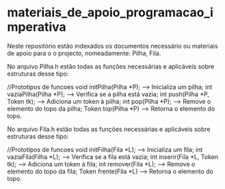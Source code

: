 # materiais_de_apoio_programacao_imperativa
Neste repositório estão indexados os documentos necessário ou materiais de apoio para o o projecto, nomeadamente: Pilha, Fila.

No arquivo Pilha.h estão todas as funções necessárias e aplicáveis sobre estruturas desse tipo:

//Prototipos de funcoes
void initPilha(Pilha *P); --> Inicializa um pilha;
int vaziaPilha(Pilha *P); --> Verifica se a pilha está vazia;
int push(Pilha *P, Token tk); --> Adiciona um token à pilha;
int pop(Pilha *P); --> Remove o elemento do topo da pilha;
Token top(Pilha *P) --> Retorna o elemento do topo.


No arquivo Fila.h estão todas as funções necessárias e aplicáveis sobre estruturas desse tipo:

//Prototipos de funcoes
void initFilha(Fila *L); --> Inicializa um fila;
int vaziaFila(Filha *L); --> Verifica se a fila está vazia;
int inserir(Fila *L, Token tk); --> Adiciona um token à fila;
int remover(Fila *L); --> Remove o elemento do topo da fila;
Token frente(Fila *L) --> Retorna o elemento do topo.